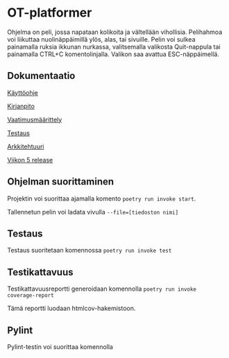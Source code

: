 # OT-platformer

Ohjelma on peli, jossa napataan kolikoita ja vältellään vihollisia. Pelihahmoa voi liikuttaa nuolinäppäimillä ylös, alas, tai sivuille. Pelin voi sulkea painamalla ruksia ikkunan nurkassa, valitsemalla valikosta Quit-nappula tai painamalla CTRL+C komentolinjalla. Valikon saa avattua ESC-näppäimellä.

## Dokumentaatio

[Käyttöohje](https://github.com/WitCanStain/ot2021/blob/master/documentation/kayttoohje.md)

[Kirjanpito](https://github.com/WitCanStain/ot2021/blob/master/documentation/kirjanpito.md)

[Vaatimusmäärittely](https://github.com/WitCanStain/ot2021/blob/master/documentation/vaatimusmaarittely.md)

[Testaus](https://github.com/WitCanStain/ot2021/blob/master/documentation/testaus.md)

[Arkkitehtuuri](https://github.com/WitCanStain/ot2021/blob/master/documentation/architecture.md)

[Viikon 5 release](https://github.com/WitCanStain/ot2021/releases/tag/viikko5b)

## Ohjelman suorittaminen

Projektin voi suorittaa ajamalla komento `poetry run invoke start`. 

Tallennetun pelin voi ladata vivulla `--file=[tiedoston nimi]`

## Testaus

Testaus suoritetaan komennossa `poetry run invoke test`

## Testikattavuus

Testikattavuusreportti generoidaan komennolla `poetry run invoke coverage-report`

Tämä reportti luodaan htmlcov-hakemistoon.

## Pylint

Pylint-testin voi suorittaa komennolla 



